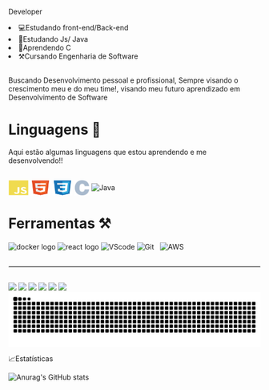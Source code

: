 Developer
<li>💻Estudando front-end/Back-end</li>
<li>📖Estudando Js/ Java</li>
<li>📌Aprendendo C</li>
<li>⚒️Cursando Engenharia de Software</li>
<br>
<p>Buscando Desenvolvimento pessoal e profissional, Sempre visando o crescimento meu e do meu time!, visando meu futuro aprendizado em Desenvolvimento de Software</p>

<div>
  <h1>Linguagens 🤖</h1>
  <p>Aqui estão algumas linguagens que estou aprendendo e me desenvolvendo!!</p>
  
  <div style="margin-bottom: 20px;">
    <br>
    <img align="center" alt="Rafa-Js" height="30" width="40" src="https://raw.githubusercontent.com/devicons/devicon/master/icons/javascript/javascript-plain.svg">
    <img align="center" alt="Rafa-HTML" height="30" width="40" src="https://raw.githubusercontent.com/devicons/devicon/master/icons/html5/html5-original.svg">
    <img align="center" alt="Rafa-CSS" height="30" width="40" src="https://raw.githubusercontent.com/devicons/devicon/master/icons/css3/css3-original.svg">
    <img align="center" alt="C" heigth="30" width="30" src="https://raw.githubusercontent.com/devicons/devicon/master/icons/c/c-original.svg">
    <img align="center" alt="Java" heigth="40" width="35"  src="https://cdn.jsdelivr.net/gh/devicons/devicon@latest/icons/java/java-original.svg" />
  </div>
</div>
<div>
  <h1>Ferramentas ⚒️</h1>
  <img align="center" alt="docker logo" heigth="30" width="40" src="https://cdn.jsdelivr.net/gh/devicons/devicon/icons/docker/docker-plain-wordmark.svg">  
  <img align="center" alt="react logo" height="30" width="40" src="https://cdn.jsdelivr.net/gh/devicons/devicon/icons/react/react-original.svg">
  <img align="center" alt="VScode" height="30" width="40" src="https://camo.githubusercontent.com/14d070790d115672b6c17bfe462c7c181cf7fa5f6cbb44998eba3f4358557337/68747470733a2f2f63646e2e6a7364656c6976722e6e65742f67682f64657669636f6e732f64657669636f6e406c61746573742f69636f6e732f7673636f64652f7673636f64652d6f726967696e616c2e737667">
  <img align="center" alt="Git" heigth="30" width="30" src="https://camo.githubusercontent.com/15166a15835f145259844be455ab5945594a70c48a3090aa83d193bd5e3e9bc5/68747470733a2f2f63646e2e6a7364656c6976722e6e65742f67682f64657669636f6e732f64657669636f6e2f69636f6e732f6769742f6769742d6f726967696e616c2e737667"> &nbsp;
<img align="center" alt="AWS" heigth="40" width="40"   src="https://cdn.jsdelivr.net/gh/devicons/devicon@latest/icons/amazonwebservices/amazonwebservices-original-wordmark.svg" />

  
</div>
<!-- Linha horizontal para separar -->
<hr style="margin: 30px 0; border: 1px solid #ccc;">

<!-- Div dos links -->
<div> 
  <a href="http://www.youtube.com/@ikarogamesbr3095" target="_blank"><img src="https://img.shields.io/badge/YouTube-FF0000?style=for-the-badge&logo=youtube&logoColor=white"></a>
  <a href="https://www.instagram.com/ikaro_castroo/" target="_blank"><img src="https://img.shields.io/badge/-Instagram-%23E4405F?style=for-the-badge&logo=instagram&logoColor=white"></a>
  <a href="https://www.twitch.tv/awp03000" target="_blank"><img src="https://img.shields.io/badge/Twitch-9146FF?style=for-the-badge&logo=twitch&logoColor=white"></a>
  <a href="#"><img src="https://img.shields.io/badge/Discord-7289DA?style=for-the-badge&logo=discord&logoColor=white"></a> 
  <a href="mailto:contatorafaballerini@gmail.com"><img src="https://img.shields.io/badge/-Gmail-%23333?style=for-the-badge&logo=gmail&logoColor=white"></a>
  <a href="https://www.linkedin.com/in/ikaro-games-br-96038835b/" target="_blank"><img src="https://img.shields.io/badge/-LinkedIn-%230077B5?style=for-the-badge&logo=linkedin&logoColor=white"></a> 
</div>
<div>
  <picture align="center">
  <source media="(prefers-color-scheme: dark)" srcset="https://raw.githubusercontent.com/ikarocastro/ikarocastro/output/github-contribution-grid-snake-dark.svg">
  <source media="(prefers-color-scheme: light)" srcset="https://raw.githubusercontent.com/ikarocastro/ikarocastro/output/github-contribution-grid-snake-dark.svg">
  <img align="center" alt="github contribution grid snake animation" src="https://raw.githubusercontent.com/ikarocastro/ikarocastro/output/github-contribution-grid-snake.svg">
</picture>
</div>

<p>📈Estatísticas</p>

![Anurag's GitHub stats](https://github-readme-stats.vercel.app/api?username=ikarocastro&show_icons=true&theme=tokyonight)
